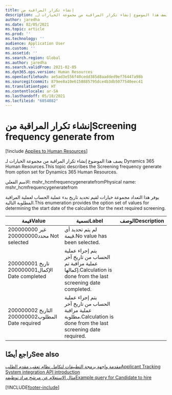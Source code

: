 ```yaml
---
title: إنشاء تكرار المراقبة من
description: يصف هذا الموضوع إنشاء تكرار المراقبة من مجموعة الخيارات لـ Dynamics 365 Human Resources.
author: jaredha
ms.date: 02/05/2021
ms.topic: article
ms.prod: ''
ms.technology: ''
audience: Application User
ms.custom: ''
ms.assetid: ''
ms.search.region: Global
ms.author: jaredha
ms.search.validFrom: 2021-02-05
ms.dyn365.ops.version: Human Resources
ms.openlocfilehash: ae5ad3e556f40cedd385d8aadded9ef76447a98b
ms.sourcegitcommit: 879ee8a10e6158885795dce4b3db5077540eec41
ms.translationtype: HT
ms.contentlocale: ar-SA
ms.lasthandoff: 05/18/2021
ms.locfileid: "6054082"
---
```

# <a name="screening-frequency-generate-from"></a><span data-ttu-id="8c5f5-103">إنشاء تكرار المراقبة من</span><span class="sxs-lookup"><span data-stu-id="8c5f5-103">Screening frequency generate from</span></span>

[!include [Applies to Human Resources](../includes/applies-to-hr.md)]

<span data-ttu-id="8c5f5-104">يصف هذا الموضوع إنشاء تكرار المراقبة من مجموعة الخيارات لـ Dynamics 365 Human Resources.</span><span class="sxs-lookup"><span data-stu-id="8c5f5-104">This topic describes the Screening frequency generate from option set for Dynamics 365 Human Resources.</span></span>

<span data-ttu-id="8c5f5-105">الاسم الفعلي: mshr_hcmfrequencygeneratefrom</span><span class="sxs-lookup"><span data-stu-id="8c5f5-105">Physical name: mshr_hcmfrequencygeneratefrom</span></span>

<span data-ttu-id="8c5f5-106">يوفر هذا التعداد مجموعة خيارات لقيم تحديد تاريخ بدء عملية الحساب لعملية المراقبة المطلوبة التالية.</span><span class="sxs-lookup"><span data-stu-id="8c5f5-106">This enumeration provides the option set of values for determining the start date of the calculation for the next required screening.</span></span>

| <span data-ttu-id="8c5f5-107">قيمة</span><span class="sxs-lookup"><span data-stu-id="8c5f5-107">Value</span></span> | <span data-ttu-id="8c5f5-108">تسمية</span><span class="sxs-lookup"><span data-stu-id="8c5f5-108">Label</span></span> | <span data-ttu-id="8c5f5-109">الوصف</span><span class="sxs-lookup"><span data-stu-id="8c5f5-109">Description</span></span> |
| --- | --- | --- |
| <span data-ttu-id="8c5f5-110">200000000 غير محدد</span><span class="sxs-lookup"><span data-stu-id="8c5f5-110">200000000 Not selected</span></span> | <span data-ttu-id="8c5f5-111">لم يتم تحديد أي قيمة.</span><span class="sxs-lookup"><span data-stu-id="8c5f5-111">No value has been selected.</span></span> |
| <span data-ttu-id="8c5f5-112">200000001 تاريخ الإكمال</span><span class="sxs-lookup"><span data-stu-id="8c5f5-112">200000001 Date completed</span></span> | <span data-ttu-id="8c5f5-113">يتم إجراء عملية الحساب من تاريخ آخر عملية مراقبة تم إكمالها.</span><span class="sxs-lookup"><span data-stu-id="8c5f5-113">Calculation is done from the last screening date completed.</span></span> |
| <span data-ttu-id="8c5f5-114">200000002 التاريخ المطلوب</span><span class="sxs-lookup"><span data-stu-id="8c5f5-114">200000002 Date required</span></span> | <span data-ttu-id="8c5f5-115">يتم إجراء عملية الحساب من تاريخ آخر عملية مراقبة مطلوبة.</span><span class="sxs-lookup"><span data-stu-id="8c5f5-115">Calculation is done from the last screening date required.</span></span> |

## <a name="see-also"></a><span data-ttu-id="8c5f5-116">راجع أيضًا</span><span class="sxs-lookup"><span data-stu-id="8c5f5-116">See also</span></span>

[<span data-ttu-id="8c5f5-117">مقدمة واجهة برمجة التطبيقات لتكامل نظام تعقب مقدم الطلب</span><span class="sxs-lookup"><span data-stu-id="8c5f5-117">Applicant Tracking System integration API introduction</span></span>](hr-admin-integration-ats-api-introduction.md)<br>
[<span data-ttu-id="8c5f5-118">مثال الاستعلام عن مرشح مراد توظيفه</span><span class="sxs-lookup"><span data-stu-id="8c5f5-118">Example query for Candidate to hire</span></span>](hr-admin-integration-ats-api-candidate-to-hire-example-query.md)


[!INCLUDE[footer-include](../includes/footer-banner.md)]